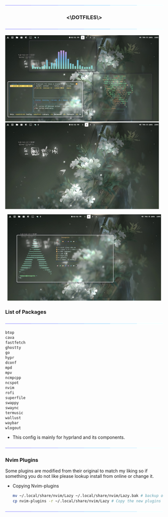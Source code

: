 <div align="center">

<img src="https://github.com/tanshen-kun/dotfiles/blob/main/animated-line.gif" /> 
<h3><\DOTFILES\></h3> 

<img src="https://github.com/tanshen-kun/dotfiles/blob/main/animated-line.gif" />

</div>


<div align="center">

  <p align="left">
    <img src="https://github.com/tanshen-kun/dotfiles/blob/main/Screenshots/pic1.png" width=490 />
    <img src="https://github.com/tanshen-kun/dotfiles/blob/main/Screenshots/pic2.png" width=490 />
  </p>

   <p align="center"> 
    <img src="https://github.com/tanshen-kun/dotfiles/blob/main/Screenshots/pic3.png" width=490 />
  </p>
</div>

### List of Packages


<img src="https://github.com/tanshen-kun/dotfiles/blob/main/animated-line.gif" />

```pkg
btop
cava
fastfetch
ghostty
go
hypr
dconf
mpd
mpv
ncmpcpp
ncspot
nvim
rofi
superfile
swappy
swaync
termusic
wallust
waybar
wlogout
```    

- <p>This config is mainly for hyprland and its components.</p>

<img src="https://github.com/tanshen-kun/dotfiles/blob/main/animated-line.gif" />

### Nvim Plugins 
  <p>Some plugins are modified from their original to match my liking so if something you do not like 
    please lookup install from online or change it.
  </p>

  - Copying Nvim-plugins
    ```bash
    mv ~/.local/share/nvim/Lazy ~/.local/share/nvim/Lazy.bak # backup original configs
    cp nvim-plugins -r ~/.local/share/nvim/Lazy # Copy the new plugins 
    ```    


<img src="https://github.com/tanshen-kun/dotfiles/blob/main/animated-line.gif" />


